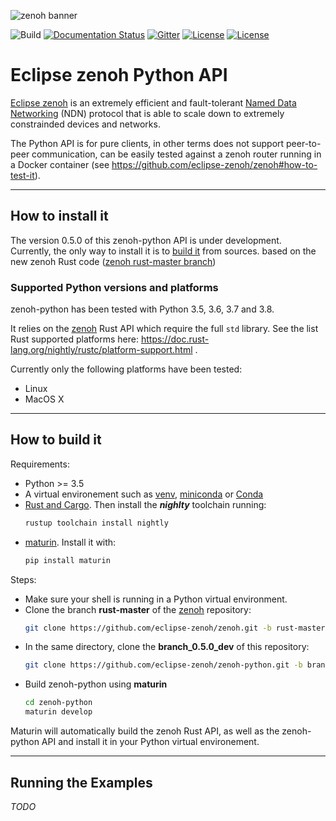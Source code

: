 ![zenoh banner](./zenoh-dragon.png)

![Build](https://github.com/eclipse-zenoh/zenoh-python/workflows/Python%20package/badge.svg)
[![Documentation Status](https://readthedocs.org/projects/zenoh-python/badge/?version=latest)](https://zenoh-python.readthedocs.io/en/latest/?badge=latest)
[![Gitter](https://badges.gitter.im/atolab/zenoh.svg)](https://gitter.im/atolab/zenoh?utm_source=badge&utm_medium=badge&utm_campaign=pr-badge)
[![License](https://img.shields.io/badge/License-EPL%202.0-blue)](https://choosealicense.com/licenses/epl-2.0/)
[![License](https://img.shields.io/badge/License-Apache%202.0-blue.svg)](https://opensource.org/licenses/Apache-2.0)

# Eclipse zenoh Python API

[Eclipse zenoh](http://zenoh.io) is an extremely efficient and fault-tolerant [Named Data Networking](http://named-data.net) (NDN) protocol 
that is able to scale down to extremely constrainded devices and networks. 

The Python API is for pure clients, in other terms does not support peer-to-peer communication, can be easily tested against a zenoh router running in a Docker container (see https://github.com/eclipse-zenoh/zenoh#how-to-test-it). 

-------------------------------
## How to install it

The version 0.5.0 of this zenoh-python API is under development.  
Currently, the only way to install it is to [build it](#how-to-build-it) from sources.
 based on the new zenoh Rust code ([zenoh rust-master branch](https://github.com/eclipse-zenoh/zenoh/tree/rust-master))

### Supported Python versions and platforms

zenoh-python has been tested with Python 3.5, 3.6, 3.7 and 3.8.

It relies on the [zenoh](https://github.com/eclipse-zenoh/zenoh/tree/rust-master/zenoh) Rust API which require the full `std` library. See the list Rust supported platforms here: https://doc.rust-lang.org/nightly/rustc/platform-support.html .

Currently only the following platforms have been tested:
 * Linux
 * MacOS X


-------------------------------
## How to build it

Requirements:
 * Python >= 3.5
 * A virtual environement such as [venv](https://docs.python.org/3/library/venv.html), [miniconda](https://docs.conda.io/en/latest/miniconda.html) or [Conda](https://docs.conda.io/projects/conda/en/latest/)
 * [Rust and Cargo](https://doc.rust-lang.org/cargo/getting-started/installation.html).
   Then install the __*nighlty*__ toolchain running:
   ```bash
   rustup toolchain install nightly
   ```
 * [maturin](https://github.com/PyO3/maturin). Install it with:
    ```bash
   pip install maturin
   ```

Steps:
 * Make sure your shell is running in a Python virtual environment.
 * Clone the branch **rust-master** of the [zenoh](https://github.com/eclipse-zenoh/zenoh) repository:
   ```bash
   git clone https://github.com/eclipse-zenoh/zenoh.git -b rust-master
   ```
 * In the same directory, clone the **branch_0.5.0_dev** of this repository:
   ```bash
   git clone https://github.com/eclipse-zenoh/zenoh-python.git -b branch_0.5.0_dev
   ```
 * Build zenoh-python using **maturin**
    ```bash
   cd zenoh-python
   maturin develop
   ```

Maturin will automatically build the zenoh Rust API, as well as the zenoh-python API and install it in your Python virtual environement.

-------------------------------
## Running the Examples

_TODO_